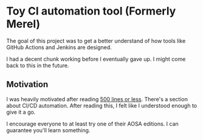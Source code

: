 # Toy CI automation tool (Formerly Merel)

The goal of this project was to get a better understand of how tools like GitHub Actions and Jenkins are designed.

I had a decent chunk working before I eventually gave up. I might come back to this in the future.

## Motivation

I was heavily motivated after reading [500 lines or less](https://aosabook.org/en/#500lines). There's a section about CI/CD automation. After reading this, I felt like I understood enough to give it a go. 

I encourage everyone to at least try one of their AOSA editions. I can guarantee you'll learn something.
